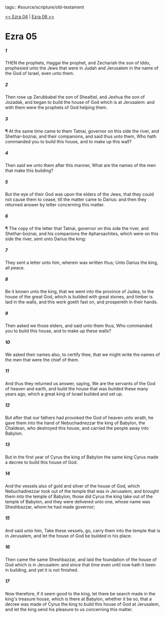 tags:: #source/scripture/old-testament

[<< Ezra 04](/old-testament/15_Ezra/Ezra_04.md) | [Ezra 06 >>](/old-testament/15_Ezra/Ezra_06.md)

# Ezra 05

##### 1

THEN the prophets, Haggai the prophet, and Zechariah the son of Iddo, prophesied unto the Jews that were in Judah and Jerusalem in the name of the God of Israel, even unto them.

##### 2

Then rose up Zerubbabel the son of Shealtiel, and Jeshua the son of Jozadak, and began to build the house of God which is at Jerusalem: and with them were the prophets of God helping them.

##### 3

¶ At the same time came to them Tatnai, governor on this side the river, and Shethar-boznai, and their companions, and said thus unto them, Who hath commanded you to build this house, and to make up this wall?

##### 4

Then said we unto them after this manner, What are the names of the men that make this building?

##### 5

But the eye of their God was upon the elders of the Jews, that they could not cause them to cease, till the matter came to Darius: and then they returned answer by letter concerning this matter.

##### 6

¶ The copy of the letter that Tatnai, governor on this side the river, and Shethar-boznai, and his companions the Apharsachites, which were on this side the river, sent unto Darius the king:

##### 7

They sent a letter unto him, wherein was written thus; Unto Darius the king, all peace.

##### 8

Be it known unto the king, that we went into the province of Judea, to the house of the great God, which is builded with great stones, and timber is laid in the walls, and this work goeth fast on, and prospereth in their hands.

##### 9

Then asked we those elders, and said unto them thus, Who commanded you to build this house, and to make up these walls?

##### 10

We asked their names also, to certify thee, that we might write the names of the men that were the chief of them.

##### 11

And thus they returned us answer, saying, We are the servants of the God of heaven and earth, and build the house that was builded these many years ago, which a great king of Israel builded and set up.

##### 12

But after that our fathers had provoked the God of heaven unto wrath, he gave them into the hand of Nebuchadnezzar the king of Babylon, the Chaldean, who destroyed this house, and carried the people away into Babylon.

##### 13

But in the first year of Cyrus the king of Babylon the same king Cyrus made a decree to build this house of God.

##### 14

And the vessels also of gold and silver of the house of God, which Nebuchadnezzar took out of the temple that was in Jerusalem, and brought them into the temple of Babylon, those did Cyrus the king take out of the temple of Babylon, and they were delivered unto one, whose name was Sheshbazzar, whom he had made governor;

##### 15

And said unto him, Take these vessels, go, carry them into the temple that is in Jerusalem, and let the house of God be builded in his place.

##### 16

Then came the same Sheshbazzar, and laid the foundation of the house of God which is in Jerusalem: and since that time even until now hath it been in building, and yet it is not finished.

##### 17

Now therefore, if it seem good to the king, let there be search made in the king's treasure house, which is there at Babylon, whether it be so, that a decree was made of Cyrus the king to build this house of God at Jerusalem, and let the king send his pleasure to us concerning this matter.
